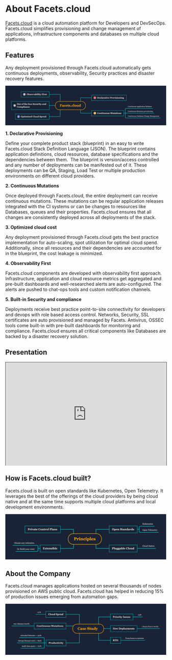 # About Facets.cloud

[Facets.cloud](https://www.facets.cloud/) is a cloud automation platform for Developers and DevSecOps. Facets.cloud simplifies provisioning and change management of applications, infrastructure components and databases on multiple cloud platforms.

## Features

Any deployment provisioned through Facets.cloud automatically gets continuous deployments, observability, Security practices and disaster recovery features.

![Facets features](media/Facets.cloud.png)

**1. Declarative Provisioning**

Define your complete product stack (blueprint) in an easy to write Facets.cloud Stack Definition Language (JSON). The blueprint contains application definitions, cloud resources, database specifications and the dependencies between them.  The blueprint is version/access controlled and any number of deployments can be manifested out of it. These deployments can be QA, Staging, Load Test or multiple production environments on different cloud providers.

**2. Continuous Mutations**

Once deployed through Facets.cloud, the entire deployment can receive continuous mutations. These mutations can be regular application releases integrated with the CI systems or can be changes to resources like Databases, queues and their properties. Facets.cloud ensures that all changes are consistently deployed across all deployments of the stack.

**3. Optimized cloud cost**

Any deployment provisioned through Facets.cloud gets the best practice implementation for auto-scaling, spot utilization for optimal cloud spend. Additionally, since all resources and their dependencies are accounted for in the blueprint, the cost leakage is minimized.

**4. Observability First**

Facets.cloud components are developed with observability first approach. Infrastructure, application and cloud resource metrics get aggregated and pre-built dashboards and well-researched alerts are auto-configured. The alerts are pushed to chat-ops tools and custom notification channels.

**5. Built-in Security and compliance**

Deployments receive best practice point-to-site connectivity for developers and devops with role based access control. Networks, Security, SSL certificates are auto provisioned and managed by Facets. Antivirus, OSSEC tools come built-in with pre-built dashboards for monitoring and compliance. Facets.cloud ensures all critical components like Databases are backed by a disaster recovery solution.

## Presentation

<div style="position:relative;width:100%;height:0;padding-bottom:calc(56.25% + 40px);"><iframe allowfullscreen style="position:absolute; width: 100%; height: 100%;border: solid 1px #333;" src="https://www.beautiful.ai/embed/-Ma_CgNLdMFfi2OP-sH1?utm_source=beautiful_player&utm_medium=embed&utm_campaign=-MaSLTtbBqNaZojuRrsJ"></iframe></div>


## How is Facets.cloud built?

Facets.cloud is built on open standards like Kubernetes, Open Telemetry. It leverages the best of the offerings of the cloud providers by being cloud native and at the same time supports multiple cloud platforms and local development environments.

![Facetes Principles.png](media/Principles.png)

## About the Company

Facets.cloud manages applications hosted on several thousands of nodes provisioned on AWS public cloud. Facets.cloud has helped in reducing 15% of production issues emerging from automation gaps.

![Facets Case_Study_.png](media/Case_Study_.png)

